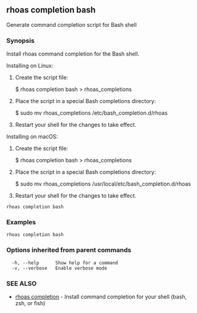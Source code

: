 ## rhoas completion bash

Generate command completion script for Bash shell

### Synopsis

Install rhoas command completion for the Bash shell.

Installing on Linux:

  1. Create the script file:

     $ rhoas completion bash > rhoas_completions

  2. Place the script in a special Bash completions directory:

     $ sudo mv rhoas_completions /etc/bash_completion.d/rhoas

  3. Restart your shell for the changes to take effect.

Installing on macOS:

  1. Create the script file:

     $ rhoas completion bash > rhoas_completions

  2. Place the script in a special Bash completions directory:

     $ sudo mv rhoas_completions /usr/local/etc/bash_completion.d/rhoas

  3. Restart your shell for the changes to take effect.


```
rhoas completion bash
```

### Examples

```
rhoas completion bash

```

### Options inherited from parent commands

```
  -h, --help      Show help for a command
  -v, --verbose   Enable verbose mode
```

### SEE ALSO

* [rhoas completion](rhoas_completion.md)	 - Install command completion for your shell (bash, zsh, or fish)

